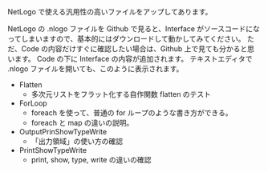 NetLogo で使える汎用性の高いファイルをアップしてあります。

NetLogo の .nlogo ファイルを Github で見ると、Interface がソースコードになってしまいますので、基本的にはダウンロードして動かしてみてください。
ただ、Code の内容だけすぐに確認したい場合は、Github 上で見ても分かると思います。
Code の下に Interface の内容が追加されます。
テキストエディタで .nlogo ファイルを開いても、このように表示されます。

- Flatten
  - 多次元リストをフラット化する自作関数 flatten のテスト
- ForLoop
  - foreach を使って、普通の for ループのような書き方ができる。
  - foreach と map の違いの説明。
- OutputPrinShowTypeWrite
  - 「出力領域」の使い方の確認
- PrintShowTypeWrite
  - print, show, type, write の違いの確認
